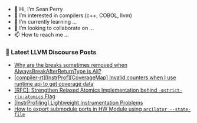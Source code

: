- 👋 Hi, I’m Sean Perry
- 👀 I’m interested in compilers (c++, COBOL, llvm)
- 🌱 I’m currently learning ...
- 💞️ I’m looking to collaborate on ...
- 📫 How to reach me ...

<!---
s66perry/s66perry is a ✨ special ✨ repository because its `README.md` (this file) appears on your GitHub profile.
You can click the Preview link to take a look at your changes.
--->
### 📕 Latest LLVM Discourse Posts

<!-- DISCOURSE-LLVM:START -->
- [Why are the breaks sometimes removed when AlwaysBreakAfterReturnType is All?](https://discourse.llvm.org/t/why-are-the-breaks-sometimes-removed-when-alwaysbreakafterreturntype-is-all/75780#post_4)
- [[compiler-rt][InstrProf][CoverageMap] Invalid counters when I use runtime api to get coverage data](https://discourse.llvm.org/t/compiler-rt-instrprof-coveragemap-invalid-counters-when-i-use-runtime-api-to-get-coverage-data/75847#post_2)
- [[RFC]: Strengthen Relaxed Atomics Implementation behind `-mstrict-rlx-atomics` Flag](https://discourse.llvm.org/t/rfc-strengthen-relaxed-atomics-implementation-behind-mstrict-rlx-atomics-flag/74473?page=2#post_28)
- [[InstrProfiling] Lightweight Instrumentation Problems](https://discourse.llvm.org/t/instrprofiling-lightweight-instrumentation-problems/75849#post_5)
- [How to export submodule ports in HW Module using `arcilator --state-file`](https://discourse.llvm.org/t/how-to-export-submodule-ports-in-hw-module-using-arcilator-state-file/75852#post_2)
<!-- DISCOURSE-LLVM:END -->
